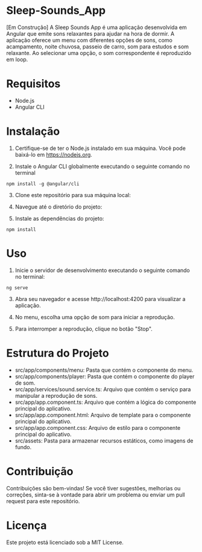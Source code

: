 # Sleep-Sounds_App
[Em Construção]  A Sleep Sounds App é uma aplicação desenvolvida em Angular que emite sons relaxantes para ajudar na hora de dormir. A aplicação oferece um menu com diferentes opções de sons, como acampamento, noite chuvosa, passeio de carro, som para estudos e som relaxante. Ao selecionar uma opção, o som correspondente é reproduzido em loop.

# Requisitos
- Node.js
- Angular CLI

# Instalação
1. Certifique-se de ter o Node.js instalado em sua máquina. Você pode baixá-lo em https://nodejs.org.

2. Instale o Angular CLI globalmente executando o seguinte comando no terminal
```
npm install -g @angular/cli
```
3. Clone este repositório para sua máquina local:

4. Navegue até o diretório do projeto:

5. Instale as dependências do projeto:
```
npm install
```
# Uso

1. Inicie o servidor de desenvolvimento executando o seguinte comando no terminal:
```
ng serve
```
3. Abra seu navegador e acesse http://localhost:4200 para visualizar a aplicação.

4. No menu, escolha uma opção de som para iniciar a reprodução.

5. Para interromper a reprodução, clique no botão "Stop".
# Estrutura do Projeto

- src/app/components/menu: Pasta que contém o componente do menu.
- src/app/components/player: Pasta que contém o componente do player de som.
- src/app/services/sound.service.ts: Arquivo que contém o serviço para manipular a reprodução de sons.
- src/app/app.component.ts: Arquivo que contém a lógica do componente principal do aplicativo.
- src/app/app.component.html: Arquivo de template para o componente principal do aplicativo.
- src/app/app.component.css: Arquivo de estilo para o componente principal do aplicativo.
- src/assets: Pasta para armazenar recursos estáticos, como imagens de fundo.

# Contribuição
Contribuições são bem-vindas! Se você tiver sugestões, melhorias ou correções, sinta-se à vontade para abrir um problema ou enviar um pull request para este repositório.

# Licença

Este projeto está licenciado sob a MIT License.


